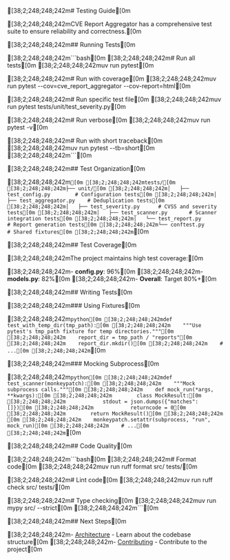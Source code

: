 [38;2;248;248;242m# Testing Guide[0m

[38;2;248;248;242mCVE Report Aggregator has a comprehensive test suite to ensure reliability and correctness.[0m

[38;2;248;248;242m## Running Tests[0m

[38;2;248;248;242m```bash[0m
[38;2;248;248;242m# Run all tests[0m
[38;2;248;248;242muv run pytest[0m

[38;2;248;248;242m# Run with coverage[0m
[38;2;248;248;242muv run pytest --cov=cve_report_aggregator --cov-report=html[0m

[38;2;248;248;242m# Run specific test file[0m
[38;2;248;248;242muv run pytest tests/unit/test_severity.py[0m

[38;2;248;248;242m# Run verbose[0m
[38;2;248;248;242muv run pytest -v[0m

[38;2;248;248;242m# Run with short traceback[0m
[38;2;248;248;242muv run pytest --tb=short[0m
[38;2;248;248;242m```[0m

[38;2;248;248;242m## Test Organization[0m

[38;2;248;248;242m```[0m
[38;2;248;248;242mtests/[0m
[38;2;248;248;242m├── unit/[0m
[38;2;248;248;242m│   ├── test_config.py        # Configuration tests[0m
[38;2;248;248;242m│   ├── test_aggregator.py    # Deduplication tests[0m
[38;2;248;248;242m│   ├── test_severity.py      # CVSS and severity tests[0m
[38;2;248;248;242m│   ├── test_scanner.py       # Scanner integration tests[0m
[38;2;248;248;242m│   └── test_report.py        # Report generation tests[0m
[38;2;248;248;242m└── conftest.py               # Shared fixtures[0m
[38;2;248;248;242m```[0m

[38;2;248;248;242m## Test Coverage[0m

[38;2;248;248;242mThe project maintains high test coverage:[0m

[38;2;248;248;242m- **config.py**: 96%[0m
[38;2;248;248;242m- **models.py**: 82%[0m
[38;2;248;248;242m- **Overall**: Target 80%+[0m

[38;2;248;248;242m## Writing Tests[0m

[38;2;248;248;242m### Using Fixtures[0m

[38;2;248;248;242m```python[0m
[38;2;248;248;242mdef test_with_temp_dir(tmp_path):[0m
[38;2;248;248;242m    """Use pytest's tmp_path fixture for temp directories."""[0m
[38;2;248;248;242m    report_dir = tmp_path / "reports"[0m
[38;2;248;248;242m    report_dir.mkdir()[0m
[38;2;248;248;242m    # ...[0m
[38;2;248;248;242m```[0m

[38;2;248;248;242m### Mocking Subprocess[0m

[38;2;248;248;242m```python[0m
[38;2;248;248;242mdef test_scanner(monkeypatch):[0m
[38;2;248;248;242m    """Mock subprocess calls."""[0m
[38;2;248;248;242m    def mock_run(*args, **kwargs):[0m
[38;2;248;248;242m        class MockResult:[0m
[38;2;248;248;242m            stdout = json.dumps({"matches": []})[0m
[38;2;248;248;242m            returncode = 0[0m
[38;2;248;248;242m        return MockResult()[0m
[38;2;248;248;242m    [0m
[38;2;248;248;242m    monkeypatch.setattr(subprocess, "run", mock_run)[0m
[38;2;248;248;242m    # ...[0m
[38;2;248;248;242m```[0m

[38;2;248;248;242m## Code Quality[0m

[38;2;248;248;242m```bash[0m
[38;2;248;248;242m# Format code[0m
[38;2;248;248;242muv run ruff format src/ tests/[0m

[38;2;248;248;242m# Lint code[0m
[38;2;248;248;242muv run ruff check src/ tests/[0m

[38;2;248;248;242m# Type checking[0m
[38;2;248;248;242muv run mypy src/ --strict[0m
[38;2;248;248;242m```[0m

[38;2;248;248;242m## Next Steps[0m

[38;2;248;248;242m- [Architecture](architecture.md) - Learn about the codebase structure[0m
[38;2;248;248;242m- [Contributing](contributing.md) - Contribute to the project[0m
